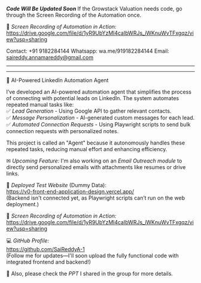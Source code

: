 ***Code Will Be Updated Soon***
If the Growstack Valuation needs code, go through the Screen Recording of the Automation once.

📂 *Screen Recording of Automation in Action:*  
https://drive.google.com/file/d/1yR9UbYzMl4caIbWRJs_iWKnuWvTFxgqz/view?usp=sharing 

Contact: +91 9182284144
Whatsapp: wa.me/919182284144
Email: saireddy.annamareddy@gmail.com

---
---


🚀 AI-Powered LinkedIn Automation Agent  

I’ve developed an AI-powered automation agent that simplifies the process of connecting with potential leads on LinkedIn. The system automates repeated manual tasks like:  
✅ *Lead Generation* - Using Google API to gather relevant contacts.  
✅ *Message Personalization* - AI-generated custom messages for each lead.  
✅ *Automated Connection Requests* - Using Playwright scripts to send bulk connection requests with personalized notes.  

This project is called an "Agent" because it autonomously handles these repeated tasks, reducing manual effort and enhancing efficiency.  

✉ *Upcoming Feature:* I'm also working on an *Email Outreach module* to directly send personalized emails with attachments like resumes or drive links.  

🔗 *Deployed Test Website* (Dummy Data):  
https://v0-front-end-application-design.vercel.app/  
(Backend isn't connected yet, as Playwright scripts can’t run on the web deployment.)  

📂 *Screen Recording of Automation in Action:*  
https://drive.google.com/file/d/1yR9UbYzMl4caIbWRJs_iWKnuWvTFxgqz/view?usp=sharing  

💻 *GitHub Profile:*  
https://github.com/SaiReddyA-1  
(Follow me for updates—I'll soon upload the fully functional code with integrated frontend and backend!)  

📄 Also, please check the *PPT* I shared in the group for more details.
